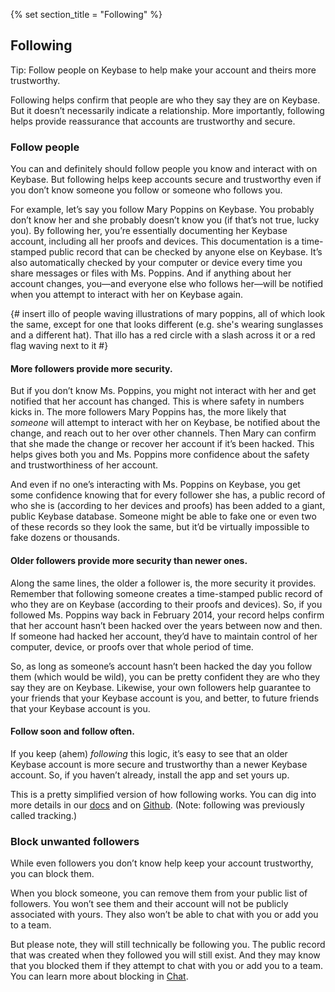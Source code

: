 {% set section_title = "Following" %}

## Following
Tip: Follow people on Keybase to help make your account and theirs more trustworthy. 
 
Following helps confirm that people are who they say they are on Keybase. But it doesn’t necessarily indicate a relationship. More importantly, following helps provide reassurance that accounts are trustworthy and secure.

### Follow people 
You can and definitely should follow people you know and interact with on Keybase. But following helps keep accounts secure and trustworthy even if you don’t know someone you follow or someone who follows you. 

For example, let’s say you follow Mary Poppins on Keybase. You probably don’t know her and she probably doesn’t know you (if that’s not true, lucky you). By following her, you’re essentially documenting her Keybase account, including all her proofs and devices. This documentation is a time-stamped public record that can be checked by anyone else on Keybase. It’s also automatically checked by your computer or device every time you share messages or files with Ms. Poppins. And if anything about her account changes, you—and everyone else who follows her—will be notified when you attempt to interact with her on Keybase again. 

{# insert illo of people waving illustrations of mary poppins, all of which look the same, except for one that looks different  (e.g. she's wearing sunglasses and a different hat). That illo has a red circle with a slash across it or a red flag waving next to it #}

#### More followers provide more security. 
But if you don’t know Ms. Poppins, you might not interact with her and get notified that her account has changed. This is where safety in numbers kicks in. The more followers Mary Poppins has, the more likely that *someone* will attempt to interact with her on Keybase, be notified about the change, and reach out to her over other channels. Then Mary can confirm that she made the change or recover her account if it’s been hacked. This helps gives both you and Ms. Poppins more confidence about the safety and trustworthiness of her account. 

And even if no one’s interacting with Ms. Poppins on Keybase, you get some confidence knowing that for every follower she has, a public record of who she is (according to her devices and proofs) has been added to a giant, public Keybase database. 
Someone might be able to fake one or even two of these records so they look the same, but it’d be virtually impossible to fake dozens or thousands. 

#### Older followers provide more security than newer ones.
Along the same lines, the older a follower is, the more security it provides. Remember that following someone creates a time-stamped public record of who they are on Keybase (according to their proofs and devices). So, if you followed Ms. Poppins way back in February 2014, your record helps confirm that her account hasn’t been hacked over the years between now and then. If someone had hacked her account, they’d have to maintain control of her computer, device, or proofs over that whole period of time.

So, as long as someone’s account hasn’t been hacked the day you follow them (which would be wild), you can be pretty confident they are who they say they are on Keybase. Likewise, your own followers help guarantee to your friends that your Keybase account is you, and better, to future friends that your Keybase account is you.

#### Follow soon and follow often. 
If you keep (ahem) *following* this logic, it’s easy to see that an older Keybase account is more secure and trustworthy than a newer Keybase account. So, if you haven’t already, install the app and set yours up.

This is a pretty simplified version of how following works. You can dig into more details in our [docs](https://keybase.io/docs/server_security/following) and on [Github](https://github.com/keybase/keybase-issues/issues/100). (Note: following was previously called tracking.)

### Block unwanted followers
While even followers you don’t know help keep your account trustworthy, you can block them. 

When you block someone, you can remove them from your public list of followers. You won’t see them and their account will not be publicly associated with yours. They also won’t be able to chat with you or add you to a team.

But please note, they will still technically be following you. The public record that was created when they followed you will still exist. And they may know that you blocked them if they attempt to chat with you or add you to a team. You can learn more about blocking in [Chat](/chat).